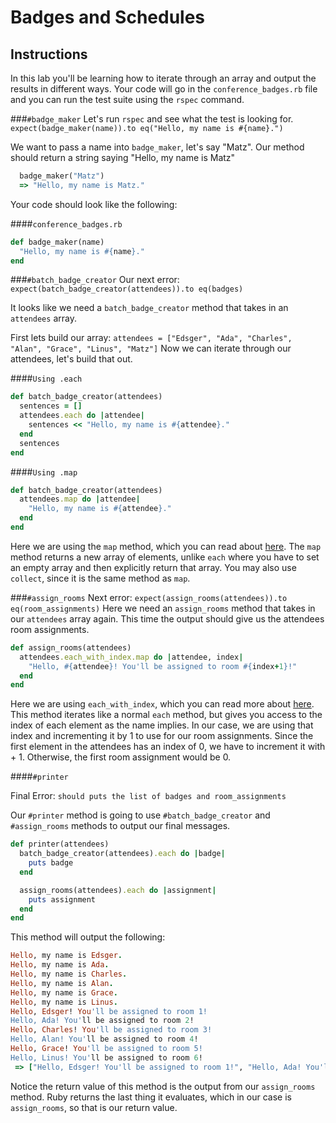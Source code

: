 # Badges and Schedules

## Instructions

In this lab you'll be learning how to iterate through an array and output the results in different ways. Your code will go in the `conference_badges.rb` file and you can run the test suite using the `rspec` command.


###`#badge_maker`
Let's run `rspec` and see what the test is looking for.
`expect(badge_maker(name)).to eq("Hello, my name is #{name}.")`

We want to pass a name into `badge_maker`, let's say "Matz". Our method should return a string saying "Hello, my name is Matz"

```ruby
  badge_maker("Matz")
  => "Hello, my name is Matz."
```

Your code should look like the following:

####`conference_badges.rb`
```ruby
def badge_maker(name)
  "Hello, my name is #{name}."
end
```
###`#batch_badge_creator`
Our next error: `expect(batch_badge_creator(attendees)).to eq(badges)`

It looks like we need a `batch_badge_creator` method that takes in an `attendees` array.

First lets build our array:
`attendees = ["Edsger", "Ada", "Charles", "Alan", "Grace", "Linus", "Matz"]`
Now we can iterate through our attendees, let's build that out.

####`Using .each`
```ruby
def batch_badge_creator(attendees)
  sentences = []
  attendees.each do |attendee|
    sentences << "Hello, my name is #{attendee}."
  end
  sentences
end
```
####`Using .map`
```ruby
def batch_badge_creator(attendees)
  attendees.map do |attendee|
    "Hello, my name is #{attendee}."
  end
end
```
Here we are using the `map` method, which you can read about <a href="http://ruby-doc.org/core-2.2.0/Array.html#method-i-map">here</a>. The `map` method returns a new array of elements, unlike `each` where you have to set an empty array and then explicitly return that array. You may also use `collect`, since it is the same method as `map`.

###`#assign_rooms`
Next error: `expect(assign_rooms(attendees)).to eq(room_assignments)`
Here we need an `assign_rooms` method that takes in our `attendees` array again. This time the output should give us the attendees room assignments.

```ruby
def assign_rooms(attendees)
  attendees.each_with_index.map do |attendee, index|
    "Hello, #{attendee}! You'll be assigned to room #{index+1}!"
  end
end
```
Here we are using `each_with_index`, which you can read more about <a href="http://ruby-doc.org/core-2.2.2/Enumerable.html#method-i-each_with_index">here</a>. This method iterates like a normal `each` method, but gives you access to the index of each element as the name implies. In our case, we are using that index and incrementing it by 1 to use for our room assignments. Since the first element in the attendees has an index of 0, we have to increment it with + 1. Otherwise, the first room assignment would be 0.

####`#printer`

Final
Error: `should puts the list of badges and room_assignments`

Our `#printer` method is going to use `#batch_badge_creator` and `#assign_rooms` methods to output our final messages.

```ruby
def printer(attendees)
  batch_badge_creator(attendees).each do |badge|
    puts badge
  end

  assign_rooms(attendees).each do |assignment|
    puts assignment
  end
end
```
This method will output the following:

```ruby
Hello, my name is Edsger.
Hello, my name is Ada.
Hello, my name is Charles.
Hello, my name is Alan.
Hello, my name is Grace.
Hello, my name is Linus.
Hello, Edsger! You'll be assigned to room 1!
Hello, Ada! You'll be assigned to room 2!
Hello, Charles! You'll be assigned to room 3!
Hello, Alan! You'll be assigned to room 4!
Hello, Grace! You'll be assigned to room 5!
Hello, Linus! You'll be assigned to room 6!
 => ["Hello, Edsger! You'll be assigned to room 1!", "Hello, Ada! You'll be assigned to room 2!", "Hello, Charles! You'll be assigned to room 3!", "Hello, Alan! You'll be assigned to room 4!", "Hello, Grace! You'll be assigned to room 5!", "Hello, Linus! You'll be assigned to room 6!"]
```
Notice the return value of this method is the output from our `assign_rooms` method. Ruby returns the last thing it evaluates, which in our case is `assign_rooms`, so that is our return value.
